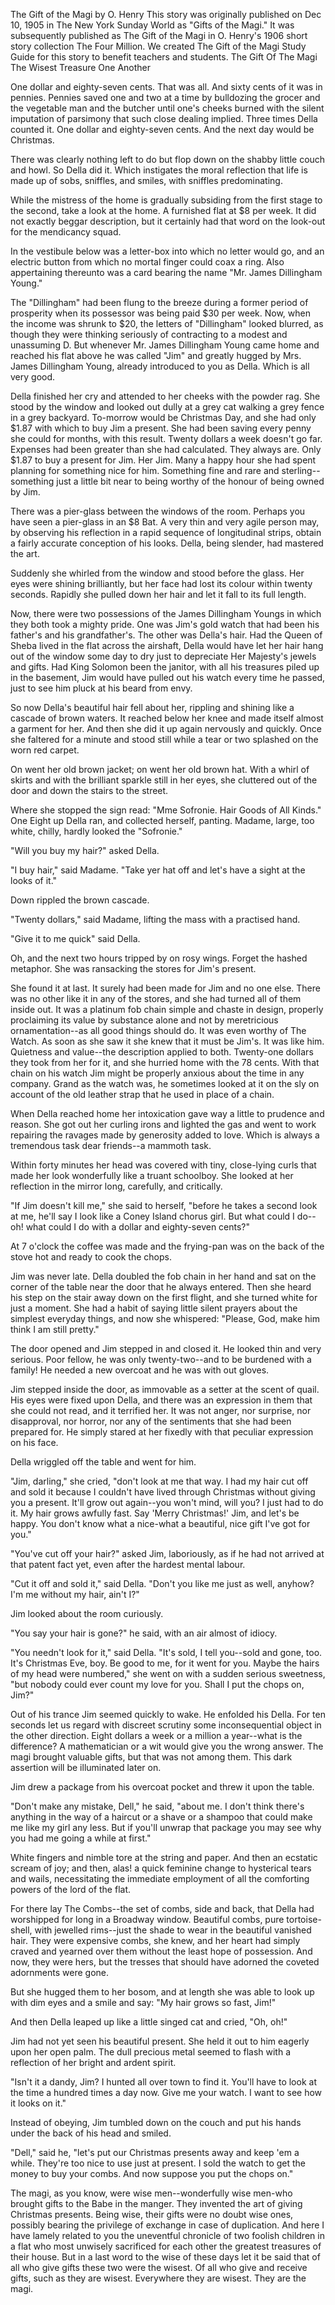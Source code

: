 The Gift of the Magi
by O. Henry
This story was originally published on Dec 10, 1905 in The New York Sunday World as "Gifts of the Magi." It was subsequently published as The Gift of the Magi in O. Henry's 1906 short story collection The Four Million.
We created The Gift of the Magi Study Guide for this story to benefit teachers and students.
The Gift Of The Magi
The Wisest Treasure One Another

One dollar and eighty-seven cents. That was all. And sixty cents of it was in pennies. Pennies saved one and two at a time by bulldozing the grocer and the vegetable man and the butcher until one's cheeks burned with the silent imputation of parsimony that such close dealing implied. Three times Della counted it. One dollar and eighty-seven cents. And the next day would be Christmas.

There was clearly nothing left to do but flop down on the shabby little couch and howl. So Della did it. Which instigates the moral reflection that life is made up of sobs, sniffles, and smiles, with sniffles predominating.

While the mistress of the home is gradually subsiding from the first stage to the second, take a look at the home. A furnished flat at $8 per week. It did not exactly beggar description, but it certainly had that word on the look-out for the mendicancy squad.

In the vestibule below was a letter-box into which no letter would go, and an electric button from which no mortal finger could coax a ring. Also appertaining thereunto was a card bearing the name "Mr. James Dillingham Young."

The "Dillingham" had been flung to the breeze during a former period of prosperity when its possessor was being paid $30 per week. Now, when the income was shrunk to $20, the letters of "Dillingham" looked blurred, as though they were thinking seriously of contracting to a modest and unassuming D. But whenever Mr. James Dillingham Young came home and reached his flat above he was called "Jim" and greatly hugged by Mrs. James Dillingham Young, already introduced to you as Della. Which is all very good.

Della finished her cry and attended to her cheeks with the powder rag. She stood by the window and looked out dully at a grey cat walking a grey fence in a grey backyard. To-morrow would be Christmas Day, and she had only $1.87 with which to buy Jim a present. She had been saving every penny she could for months, with this result. Twenty dollars a week doesn't go far. Expenses had been greater than she had calculated. They always are. Only $1.87 to buy a present for Jim. Her Jim. Many a happy hour she had spent planning for something nice for him. Something fine and rare and sterling--something just a little bit near to being worthy of the honour of being owned by Jim.

There was a pier-glass between the windows of the room. Perhaps you have seen a pier-glass in an $8 Bat. A very thin and very agile person may, by observing his reflection in a rapid sequence of longitudinal strips, obtain a fairly accurate conception of his looks. Della, being slender, had mastered the art.

Suddenly she whirled from the window and stood before the glass. Her eyes were shining brilliantly, but her face had lost its colour within twenty seconds. Rapidly she pulled down her hair and let it fall to its full length.

Now, there were two possessions of the James Dillingham Youngs in which they both took a mighty pride. One was Jim's gold watch that had been his father's and his grandfather's. The other was Della's hair. Had the Queen of Sheba lived in the flat across the airshaft, Della would have let her hair hang out of the window some day to dry just to depreciate Her Majesty's jewels and gifts. Had King Solomon been the janitor, with all his treasures piled up in the basement, Jim would have pulled out his watch every time he passed, just to see him pluck at his beard from envy.

So now Della's beautiful hair fell about her, rippling and shining like a cascade of brown waters. It reached below her knee and made itself almost a garment for her. And then she did it up again nervously and quickly. Once she faltered for a minute and stood still while a tear or two splashed on the worn red carpet.

On went her old brown jacket; on went her old brown hat. With a whirl of skirts and with the brilliant sparkle still in her eyes, she cluttered out of the door and down the stairs to the street.

Where she stopped the sign read: "Mme Sofronie. Hair Goods of All Kinds." One Eight up Della ran, and collected herself, panting. Madame, large, too white, chilly, hardly looked the "Sofronie."

"Will you buy my hair?" asked Della.

"I buy hair," said Madame. "Take yer hat off and let's have a sight at the looks of it."

Down rippled the brown cascade.

"Twenty dollars," said Madame, lifting the mass with a practised hand.

"Give it to me quick" said Della.

Oh, and the next two hours tripped by on rosy wings. Forget the hashed metaphor. She was ransacking the stores for Jim's present.

She found it at last. It surely had been made for Jim and no one else. There was no other like it in any of the stores, and she had turned all of them inside out. It was a platinum fob chain simple and chaste in design, properly proclaiming its value by substance alone and not by meretricious ornamentation--as all good things should do. It was even worthy of The Watch. As soon as she saw it she knew that it must be Jim's. It was like him. Quietness and value--the description applied to both. Twenty-one dollars they took from her for it, and she hurried home with the 78 cents. With that chain on his watch Jim might be properly anxious about the time in any company. Grand as the watch was, he sometimes looked at it on the sly on account of the old leather strap that he used in place of a chain.

When Della reached home her intoxication gave way a little to prudence and reason. She got out her curling irons and lighted the gas and went to work repairing the ravages made by generosity added to love. Which is always a tremendous task dear friends--a mammoth task.

Within forty minutes her head was covered with tiny, close-lying curls that made her look wonderfully like a truant schoolboy. She looked at her reflection in the mirror long, carefully, and critically.

"If Jim doesn't kill me," she said to herself, "before he takes a second look at me, he'll say I look like a Coney Island chorus girl. But what could I do--oh! what could I do with a dollar and eighty-seven cents?"

At 7 o'clock the coffee was made and the frying-pan was on the back of the stove hot and ready to cook the chops.

Jim was never late. Della doubled the fob chain in her hand and sat on the corner of the table near the door that he always entered. Then she heard his step on the stair away down on the first flight, and she turned white for just a moment. She had a habit of saying little silent prayers about the simplest everyday things, and now she whispered: "Please, God, make him think I am still pretty."

The door opened and Jim stepped in and closed it. He looked thin and very serious. Poor fellow, he was only twenty-two--and to be burdened with a family! He needed a new overcoat and he was with out gloves.

Jim stepped inside the door, as immovable as a setter at the scent of quail. His eyes were fixed upon Della, and there was an expression in them that she could not read, and it terrified her. It was not anger, nor surprise, nor disapproval, nor horror, nor any of the sentiments that she had been prepared for. He simply stared at her fixedly with that peculiar expression on his face.

Della wriggled off the table and went for him.

"Jim, darling," she cried, "don't look at me that way. I had my hair cut off and sold it because I couldn't have lived through Christmas without giving you a present. It'll grow out again--you won't mind, will you? I just had to do it. My hair grows awfully fast. Say 'Merry Christmas!' Jim, and let's be happy. You don't know what a nice-what a beautiful, nice gift I've got for you."

"You've cut off your hair?" asked Jim, laboriously, as if he had not arrived at that patent fact yet, even after the hardest mental labour.

"Cut it off and sold it," said Della. "Don't you like me just as well, anyhow? I'm me without my hair, ain't I?"

Jim looked about the room curiously.

"You say your hair is gone?" he said, with an air almost of idiocy.

"You needn't look for it," said Della. "It's sold, I tell you--sold and gone, too. It's Christmas Eve, boy. Be good to me, for it went for you. Maybe the hairs of my head were numbered," she went on with a sudden serious sweetness, "but nobody could ever count my love for you. Shall I put the chops on, Jim?"

Out of his trance Jim seemed quickly to wake. He enfolded his Della. For ten seconds let us regard with discreet scrutiny some inconsequential object in the other direction. Eight dollars a week or a million a year--what is the difference? A mathematician or a wit would give you the wrong answer. The magi brought valuable gifts, but that was not among them. This dark assertion will be illuminated later on.

Jim drew a package from his overcoat pocket and threw it upon the table.

"Don't make any mistake, Dell," he said, "about me. I don't think there's anything in the way of a haircut or a shave or a shampoo that could make me like my girl any less. But if you'll unwrap that package you may see why you had me going a while at first."

White fingers and nimble tore at the string and paper. And then an ecstatic scream of joy; and then, alas! a quick feminine change to hysterical tears and wails, necessitating the immediate employment of all the comforting powers of the lord of the flat.

For there lay The Combs--the set of combs, side and back, that Della had worshipped for long in a Broadway window. Beautiful combs, pure tortoise-shell, with jewelled rims--just the shade to wear in the beautiful vanished hair. They were expensive combs, she knew, and her heart had simply craved and yearned over them without the least hope of possession. And now, they were hers, but the tresses that should have adorned the coveted adornments were gone.

But she hugged them to her bosom, and at length she was able to look up with dim eyes and a smile and say: "My hair grows so fast, Jim!"

And then Della leaped up like a little singed cat and cried, "Oh, oh!"

Jim had not yet seen his beautiful present. She held it out to him eagerly upon her open palm. The dull precious metal seemed to flash with a reflection of her bright and ardent spirit.

"Isn't it a dandy, Jim? I hunted all over town to find it. You'll have to look at the time a hundred times a day now. Give me your watch. I want to see how it looks on it."

Instead of obeying, Jim tumbled down on the couch and put his hands under the back of his head and smiled.

"Dell," said he, "let's put our Christmas presents away and keep 'em a while. They're too nice to use just at present. I sold the watch to get the money to buy your combs. And now suppose you put the chops on."

The magi, as you know, were wise men--wonderfully wise men-who brought gifts to the Babe in the manger. They invented the art of giving Christmas presents. Being wise, their gifts were no doubt wise ones, possibly bearing the privilege of exchange in case of duplication. And here I have lamely related to you the uneventful chronicle of two foolish children in a flat who most unwisely sacrificed for each other the greatest treasures of their house. But in a last word to the wise of these days let it be said that of all who give gifts these two were the wisest. Of all who give and receive gifts, such as they are wisest. Everywhere they are wisest. They are the magi.